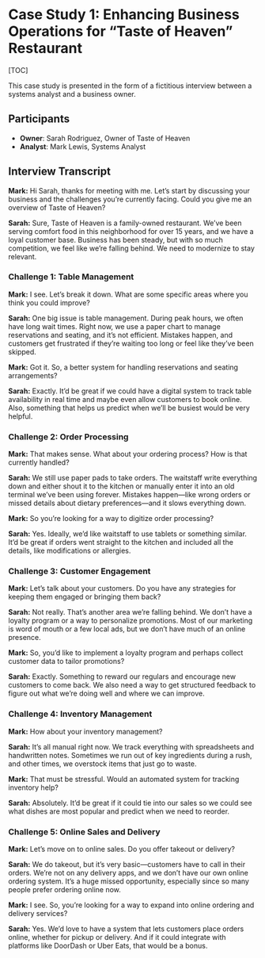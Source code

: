 # Case Study 1: Enhancing Business Operations for “Taste of Heaven” Restaurant

[TOC]

This case study is presented in the form of a fictitious interview between a systems analyst and a business owner.

## Participants

- **Owner**: Sarah Rodriguez, Owner of Taste of Heaven
- **Analyst**: Mark Lewis, Systems Analyst

## Interview Transcript

**Mark:** Hi Sarah, thanks for meeting with me. Let’s start by discussing your business and the challenges you’re currently facing. Could you give me an overview of Taste of Heaven?

**Sarah:** Sure, Taste of Heaven is a family-owned restaurant. We’ve been serving comfort food in this neighborhood for over 15 years, and we have a loyal customer base. Business has been steady, but with so much competition, we feel like we’re falling behind. We need to modernize to stay relevant.

### Challenge 1: Table Management

**Mark:** I see. Let’s break it down. What are some specific areas where you think you could improve?

**Sarah:** One big issue is table management. During peak hours, we often have long wait times. Right now, we use a paper chart to manage reservations and seating, and it’s not efficient. Mistakes happen, and customers get frustrated if they’re waiting too long or feel like they’ve been skipped.

**Mark:** Got it. So, a better system for handling reservations and seating arrangements?

**Sarah:** Exactly. It’d be great if we could have a digital system to track table availability in real time and maybe even allow customers to book online. Also, something that helps us predict when we’ll be busiest would be very helpful.

### Challenge 2: Order Processing

**Mark:** That makes sense. What about your ordering process? How is that currently handled?

**Sarah:** We still use paper pads to take orders. The waitstaff write everything down and either shout it to the kitchen or manually enter it into an old terminal we’ve been using forever. Mistakes happen—like wrong orders or missed details about dietary preferences—and it slows everything down.

**Mark:** So you’re looking for a way to digitize order processing?

**Sarah:** Yes. Ideally, we’d like waitstaff to use tablets or something similar. It’d be great if orders went straight to the kitchen and included all the details, like modifications or allergies.

### Challenge 3: Customer Engagement

**Mark:** Let’s talk about your customers. Do you have any strategies for keeping them engaged or bringing them back?

**Sarah:** Not really. That’s another area we’re falling behind. We don’t have a loyalty program or a way to personalize promotions. Most of our marketing is word of mouth or a few local ads, but we don’t have much of an online presence.

**Mark:** So, you’d like to implement a loyalty program and perhaps collect customer data to tailor promotions?

**Sarah:** Exactly. Something to reward our regulars and encourage new customers to come back. We also need a way to get structured feedback to figure out what we’re doing well and where we can improve.

### Challenge 4: Inventory Management

**Mark:** How about your inventory management?

**Sarah:** It’s all manual right now. We track everything with spreadsheets and handwritten notes. Sometimes we run out of key ingredients during a rush, and other times, we overstock items that just go to waste.

**Mark:** That must be stressful. Would an automated system for tracking inventory help?

**Sarah:** Absolutely. It’d be great if it could tie into our sales so we could see what dishes are most popular and predict when we need to reorder.

### Challenge 5: Online Sales and Delivery

**Mark:** Let’s move on to online sales. Do you offer takeout or delivery?

**Sarah:** We do takeout, but it’s very basic—customers have to call in their orders. We’re not on any delivery apps, and we don’t have our own online ordering system. It’s a huge missed opportunity, especially since so many people prefer ordering online now.

**Mark:** I see. So, you’re looking for a way to expand into online ordering and delivery services?

**Sarah:** Yes. We’d love to have a system that lets customers place orders online, whether for pickup or delivery. And if it could integrate with platforms like DoorDash or Uber Eats, that would be a bonus.